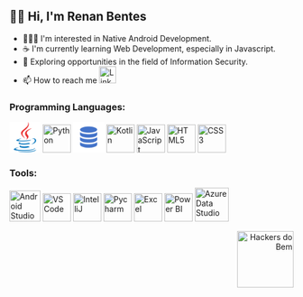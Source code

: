 ## 👋🏽 Hi, I'm Renan Bentes
- 👨🏽‍💻 I'm interested in Native Android Development.
- ☕ I'm currently learning  Web Development, especially in Javascript.
- 📱 Exploring opportunities in the field of Information Security.
- 📫 How to reach me <a  href="https://www.linkedin.com/in/renan-bentes731/" >
            <img title="Linkedin" src="https://cdn.jsdelivr.net/gh/devicons/devicon/icons/linkedin/linkedin-original.svg" width="30" height="30"></a> 
                     
<h3 align="left">Programming Languages:</h3>
<p align="left"> 

<a href="https://dev.java/" target="_blank" rel="noreferrer">
<img title="Java" src="https://raw.githubusercontent.com/devicons/devicon/master/icons/java/java-original.svg" width="55" height="55"/></a>

<a href="https://www.python.org" target="_blank" rel="noreferrer">
<img title="Python" src="https://seeklogo.com/images/P/python-logo-A32636CAA3-seeklogo.com.png" width="50" height="50"/></a>

<a href="https://www.oracle.com/database/sqldeveloper/technologies/download/" target="_blank" rel="noreferrer">  
<img title="SQL" src="https://raw.githubusercontent.com/github/explore/master/topics/sql/sql.png"  alt="SQL" width="55" height="55"></a>

<a href="https://kotlinlang.org" target="_blank" rel="noreferrer"> 
<img title="Kotlin" src="https://www.vectorlogo.zone/logos/kotlinlang/kotlinlang-icon.svg" width="50" height="50"/></a>

<a href="https://www.javascript.com/" target="_blank" rel="noreferrer">  
<img title="JavaScript" src="https://seeklogo.com/images/J/javascript-js-logo-2949701702-seeklogo.com.png" width="50" height="50"/></a>

<a href="https://dev.w3.org/html5/spec-LC/" target="_blank" rel="noreferrer"> 
<img title="HTML5" src="https://cdn.jsdelivr.net/gh/devicons/devicon/icons/html5/html5-original.svg" width="50" height="50"/></a>

<a href="https://www.w3.org/Style/CSS/Overview.en.html" target="_blank" rel="noreferrer"> 
<img title="CSS3" src="https://cdn.jsdelivr.net/gh/devicons/devicon/icons/css3/css3-original.svg" width="50" height="50"/></a>
          
<h3 align="left">Tools:</h3>
<a href="https://developer.android.com" target="_blank" rel="noreferrer"> 
<img title="Android Studio" src="https://cdn.jsdelivr.net/gh/devicons/devicon/icons/androidstudio/androidstudio-original.svg" width="55" height="55"/></a>

<a href="https://code.visualstudio.com/download" target="_blank" rel="noreferrer"> 
<img title="VS Code" src="https://upload.wikimedia.org/wikipedia/commons/9/9a/Visual_Studio_Code_1.35_icon.svg" width="50" height="50"></a>

<a href="https://www.jetbrains.com/idea/" target="_blank" rel="noreferrer"> 
<img title="IntelliJ" src="https://upload.wikimedia.org/wikipedia/commons/9/9c/IntelliJ_IDEA_Icon.svg" width="50" height="50"></a>

<a href="https://www.jetbrains.com/pycharm/" target="_blank" rel="noreferrer"> 
<img title="Pycharm" src="https://upload.wikimedia.org/wikipedia/commons/1/1d/PyCharm_Icon.svg" width="50" height="50"></a>

<a href="https://www.microsoft.com/pt-br/microsoft-365/excel" target="_blank" rel="noreferrer"> 
<img title="Excel" src="https://seeklogo.com/images/M/microsoft-excel-logo-F8C90B4427-seeklogo.com.png" width="50" height="50"/></a>

<a href="https://powerbi.microsoft.com/pt-br/downloads/" target="_blank" rel="noreferrer"> 
<img title="Power BI" src="https://seeklogo.com/images/P/power-bi-icon-logo-E1B451ED39-seeklogo.com.png" width="50" height="50"/></a>

<a href="https://azure.microsoft.com/en-us/products/data-studio" target="_blank" rel="noreferrer"> 
<img title="Azure Data Studio" src="https://user-images.githubusercontent.com/17512287/46575879-3847d100-c9be-11e8-97dc-1d95d880c187.png" width="60" height="60"/></a>

<p align="right"> 
 <a href="https://hackersdobem.org.br/" target="_blank" rel="noreferrer">            
<img title="Hackers do Bem" src="https://ava.hackersdobem.org.br/pluginfile.php/96/badges/badgeimage/5/f3" width="100" height="100"/></a>

